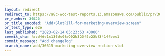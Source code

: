 ```yaml
---
layout: redirect
redirect_to: https://a8c-woo-test-reports.s3.amazonaws.com/public/pr/36828/e2e/index.html
pr_number: 36828
pr_title_encoded: "Add+SlotFill+for+marketing+overview+screen"
pr_test_type: e2e
last_published: "2023-02-14 05:23:53 +0000"
commit_sha: 4acd4dd1c136dc0fa902b323f8e23bf3414fbec1
commit_message: "Add changelog"
branch_name: add/36615-marketing-overview-section-slot
---
```

